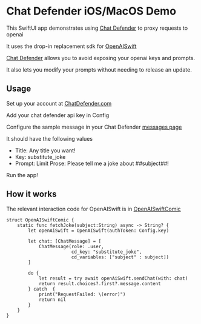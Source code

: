 #  Chat Defender iOS/MacOS Demo

This SwiftUI app demonstrates using [Chat Defender](https://chatdefender.com/) to proxy requests to openai

It uses the drop-in replacement sdk for [OpenAISwift](https://github.com/Chat-Defender/OpenAISwift)

[Chat Defender](https://chatdefender.com/) allows you to avoid exposing your openai keys and prompts.

It also lets you modify your prompts without needing to release an update.

## Usage

Set up your account at [ChatDefender.com](https://chatdefender.com)

Add your chat defender api key in Config

Configure the sample message in your Chat Defender [messages page](https://chatdefender.com/messages)

It should have the following values

* Title: Any title you want!
* Key: substitute_joke
* Prompt: Limit Prose: Please tell me a joke about ##subject##!

Run the app!

## How it works

The relevant interaction code for OpenAISwift is in [OpenAISwiftComic](https://github.com/Chat-Defender/ChatDefender-iOS-MacOS-demo/blob/main/ChatDefenderDemo/SDKs/OpenAISwiftComic.swift)

```
struct OpenAISwiftComic {
    static func fetchJoke(subject:String) async -> String? {
        let openAiSwift = OpenAISwift(authToken: Config.key)
        
        let chat: [ChatMessage] = [
            ChatMessage(role: .user,
                        cd_key: "substitute_joke",
                        cd_variables: ["subject" : subject])
        ]
        
        do {
            let result = try await openAiSwift.sendChat(with: chat)
            return result.choices?.first?.message.content
        } catch  {
            print("RequestFailed: \(error)")
            return nil
        }   
    }
}
```
